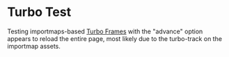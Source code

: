 # Turbo Test

Testing importmaps-based [Turbo Frames](https://turbo.hotwired.dev/handbook/frames) with the "advance" option appears to reload the entire page, most likely due to the turbo-track on the importmap assets.
